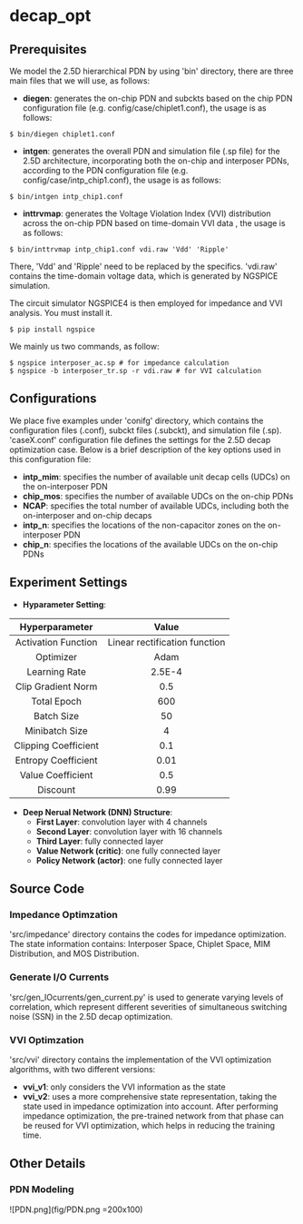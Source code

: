# decap_opt

## Prerequisites
We model the 2.5D hierarchical PDN  by using 'bin' directory, there are three main files that we will use, as follows:
 - **diegen**: generates the on-chip PDN and subckts based on the chip PDN configuration file (e.g.  config/case/chiplet1.conf), the usage is as follows:
```shell 
$ bin/diegen chiplet1.conf
```
 - **intgen**: generates the overall PDN and simulation file (.sp file) for the 2.5D architecture, incorporating both the on-chip and interposer PDNs, according to the PDN configuration file (e.g.  config/case/intp_chip1.conf), the usage is as follows:
```shell 
$ bin/intgen intp_chip1.conf
```
 - **inttrvmap**: generates the Voltage Violation Index (VVI) distribution across the on-chip PDN based on time-domain VVI data , the usage is as follows:
```shell 
$ bin/inttrvmap intp_chip1.conf vdi.raw 'Vdd' 'Ripple'
```
There, 'Vdd' and 'Ripple' need to be replaced by the specifics. 'vdi.raw'  contains the time-domain voltage data, which is generated by NGSPICE simulation.

The circuit simulator NGSPICE4 is then  employed for impedance and VVI analysis. You must install it.
```shell 
$ pip install ngspice
```

We mainly us two commands, as follow:
```shell 
$ ngspice interposer_ac.sp # for impedance calculation
$ ngspice -b interposer_tr.sp -r vdi.raw # for VVI calculation 
```

## Configurations

We place five examples under 'conifg' directory, which contains the configuration files (.conf), subckt files (.subckt), and simulation file (.sp). 'caseX.conf' configuration file defines the settings for the 2.5D decap optimization case.  Below is a brief description of the key options used in this configuration file:
- **intp_mim**: specifies the number of available unit decap cells (UDCs) on the on-interposer PDN
- **chip_mos**: specifies the number of available UDCs on the on-chip PDNs
- **NCAP**: specifies the total number of available UDCs, including both the on-interposer and on-chip decaps
- **intp_n**: specifies the locations of the non-capacitor zones on the on-interposer PDN
- **chip_n**: specifies the locations of the available UDCs on the on-chip PDNs

## Experiment Settings 
- **Hyparameter Setting**: 
<center>
  
| Hyperparameter | Value |
| :-------------------------:|:-------------------------: |
| Activation Function | Linear rectification function|
| Optimizer           | Adam |
| Learning Rate       | 2.5E-4 |
| Clip Gradient Norm  | 0.5 |
| Total Epoch         | 600 |
| Batch Size          | 50 |
| Minibatch Size      | 4   |
| Clipping Coefficient| 0.1 |
| Entropy Coefficient | 0.01|
| Value Coefficient   | 0.5 |
| Discount       | 0.99|

</center>

- **Deep Nerual Network (DNN) Structure**: 
	- **First Layer**: convolution layer with 4 channels
	- **Second Layer**: convolution layer with 16 channels
	- **Third Layer**: fully connected layer
	- **Value  Network (critic)**:  one fully connected layer
	- **Policy Network (actor)**:  one fully connected layer

## Source Code

### Impedance Optimzation
'src/impedance' directory contains the codes for impedance optimization. The state information contains: Interposer Space, Chiplet Space, MIM Distribution, and MOS Distribution.

### Generate I/O Currents

 'src/gen_IOcurrents/gen_current.py' is used to generate varying levels of correlation, which represent different severities of simultaneous switching noise (SSN) in the 2.5D decap optimization.

###  VVI Optimzation

'src/vvi' directory contains the implementation of the VVI optimization algorithms, with two different versions:
 - **vvi_v1**: only considers the VVI information as the state
 - **vvi_v2**: uses a more comprehensive state representation, taking the state used in impedance optimization into account. After performing impedance optimization, the pre-trained network from that phase can be reused for VVI optimization, which helps in reducing the training time. 

## Other Details

### PDN Modeling
![PDN.png](fig/PDN.png =200x100)

